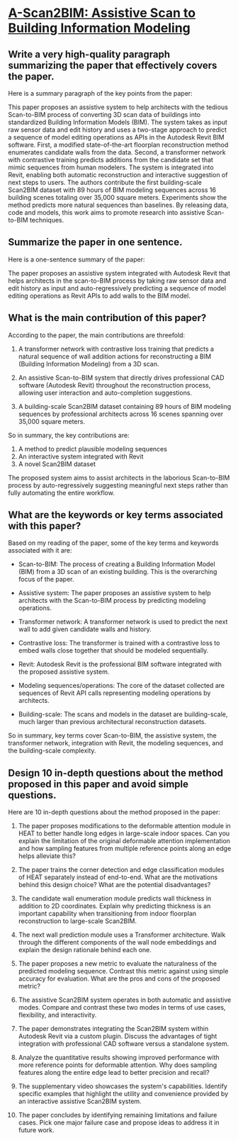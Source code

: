 # [A-Scan2BIM: Assistive Scan to Building Information Modeling](https://arxiv.org/abs/2311.18166)

## Write a very high-quality paragraph summarizing the paper that effectively covers the paper.

 Here is a summary paragraph of the key points from the paper:

This paper proposes an assistive system to help architects with the tedious Scan-to-BIM process of converting 3D scan data of buildings into standardized Building Information Models (BIM). The system takes as input raw sensor data and edit history and uses a two-stage approach to predict a sequence of model editing operations as APIs in the Autodesk Revit BIM software. First, a modified state-of-the-art floorplan reconstruction method enumerates candidate walls from the data. Second, a transformer network with contrastive training predicts additions from the candidate set that mimic sequences from human modelers. The system is integrated into Revit, enabling both automatic reconstruction and interactive suggestion of next steps to users. The authors contribute the first building-scale Scan2BIM dataset with 89 hours of BIM modeling sequences across 16 building scenes totaling over 35,000 square meters. Experiments show the method predicts more natural sequences than baselines. By releasing data, code and models, this work aims to promote research into assistive Scan-to-BIM techniques.


## Summarize the paper in one sentence.

 Here is a one-sentence summary of the paper:

The paper proposes an assistive system integrated with Autodesk Revit that helps architects in the scan-to-BIM process by taking raw sensor data and edit history as input and auto-regressively predicting a sequence of model editing operations as Revit APIs to add walls to the BIM model.


## What is the main contribution of this paper?

 According to the paper, the main contributions are threefold:

1. A transformer network with contrastive loss training that predicts a natural sequence of wall addition actions for reconstructing a BIM (Building Information Modeling) from a 3D scan.

2. An assistive Scan-to-BIM system that directly drives professional CAD software (Autodesk Revit) throughout the reconstruction process, allowing user interaction and auto-completion suggestions.

3. A building-scale Scan2BIM dataset containing 89 hours of BIM modeling sequences by professional architects across 16 scenes spanning over 35,000 square meters.

So in summary, the key contributions are:

1) A method to predict plausible modeling sequences 
2) An interactive system integrated with Revit
3) A novel Scan2BIM dataset

The proposed system aims to assist architects in the laborious Scan-to-BIM process by auto-regressively suggesting meaningful next steps rather than fully automating the entire workflow.


## What are the keywords or key terms associated with this paper?

 Based on my reading of the paper, some of the key terms and keywords associated with it are:

- Scan-to-BIM: The process of creating a Building Information Model (BIM) from a 3D scan of an existing building. This is the overarching focus of the paper.

- Assistive system: The paper proposes an assistive system to help architects with the Scan-to-BIM process by predicting modeling operations.

- Transformer network: A transformer network is used to predict the next wall to add given candidate walls and history.

- Contrastive loss: The transformer is trained with a contrastive loss to embed walls close together that should be modeled sequentially. 

- Revit: Autodesk Revit is the professional BIM software integrated with the proposed assistive system.

- Modeling sequences/operations: The core of the dataset collected are sequences of Revit API calls representing modeling operations by architects.

- Building-scale: The scans and models in the dataset are building-scale, much larger than previous architectural reconstruction datasets.

So in summary, key terms cover Scan-to-BIM, the assistive system, the transformer network, integration with Revit, the modeling sequences, and the building-scale complexity.


## Design 10 in-depth questions about the method proposed in this paper and avoid simple questions.

 Here are 10 in-depth questions about the method proposed in the paper:

1. The paper proposes modifications to the deformable attention module in HEAT to better handle long edges in large-scale indoor spaces. Can you explain the limitation of the original deformable attention implementation and how sampling features from multiple reference points along an edge helps alleviate this? 

2. The paper trains the corner detection and edge classification modules of HEAT separately instead of end-to-end. What are the motivations behind this design choice? What are the potential disadvantages?

3. The candidate wall enumeration module predicts wall thickness in addition to 2D coordinates. Explain why predicting thickness is an important capability when transitioning from indoor floorplan reconstruction to large-scale Scan2BIM.

4. The next wall prediction module uses a Transformer architecture. Walk through the different components of the wall node embeddings and explain the design rationale behind each one. 

5. The paper proposes a new metric to evaluate the naturalness of the predicted modeling sequence. Contrast this metric against using simple accuracy for evaluation. What are the pros and cons of the proposed metric?

6. The assistive Scan2BIM system operates in both automatic and assistive modes. Compare and contrast these two modes in terms of use cases, flexibility, and interactivity. 

7. The paper demonstrates integrating the Scan2BIM system within Autodesk Revit via a custom plugin. Discuss the advantages of tight integration with professional CAD software versus a standalone system.

8. Analyze the quantitative results showing improved performance with more reference points for deformable attention. Why does sampling features along the entire edge lead to better precision and recall?

9. The supplementary video showcases the system's capabilities. Identify specific examples that highlight the utility and convenience provided by an interactive assistive Scan2BIM system.  

10. The paper concludes by identifying remaining limitations and failure cases. Pick one major failure case and propose ideas to address it in future work.
